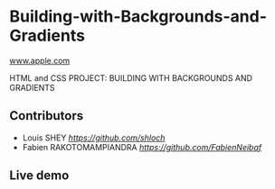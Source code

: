# Building-with-Backgrounds-and-Gradients

www.apple.com

HTML and CSS
PROJECT: BUILDING WITH BACKGROUNDS AND GRADIENTS


## Contributors

- Louis SHEY _https://github.com/shloch_
- Fabien RAKOTOMAMPIANDRA _https://github.com/FabienNeibaf_

## Live demo
